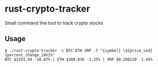 # rust-crypto-tracker
Small command line tool to track crypto stocks

## Usage
```
$ ./rust-crypto-tracker -c BTC ETH XRP -f "{symbol} \${price_usd} {percent_change_24h}%"
BTC $2251.94 -10.87% | ETH $308.036 -1.25% | XRP $0.266229 -1.45%
```
